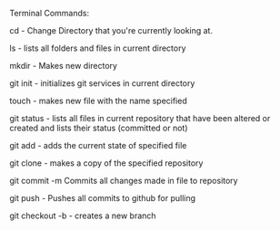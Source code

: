 Terminal Commands:

cd - Change Directory that you're currently looking at.

ls - lists all folders and files in current directory

mkdir - Makes new directory

git init - initializes git services in current directory

touch - makes new file with the name specified

git status - lists all files in current repository that have been altered or created and lists their status (committed or not)

git add <filename> - adds the current state of specified file

git clone - makes a copy of the specified repository

git commit -m Commits all changes made in file to repository

git push - Pushes all commits to github for pulling

git checkout -b - creates a new branch